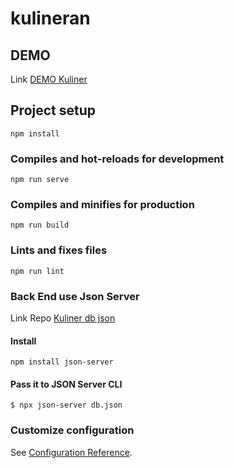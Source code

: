 # kulineran

## DEMO
Link [DEMO Kuliner](https://kulineran-vuejs.wayanberdyanto.website/)

## Project setup
```
npm install
```

### Compiles and hot-reloads for development
```
npm run serve
```

### Compiles and minifies for production
```
npm run build
```

### Lints and fixes files
```
npm run lint
```

### Back End use Json Server
Link Repo [Kuliner db json](https://github.com/WayanBerdyanto/kulineran-backend)

#### Install
```
npm install json-server
```

#### Pass it to JSON Server CLI
```
$ npx json-server db.json
```

### Customize configuration
See [Configuration Reference](https://cli.vuejs.org/config/).
